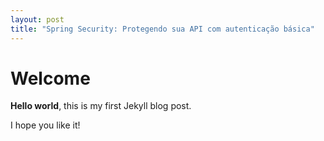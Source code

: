 ```yaml
---
layout: post
title: "Spring Security: Protegendo sua API com autenticação básica"
---
```


# Welcome

**Hello world**, this is my first Jekyll blog post.

I hope you like it!
